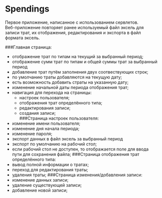 # Spendings
Первое приложение, написанное с использованием сервлетов.    
Веб-приложение повторяет ранее используемый файл эксель для записи трат, их отображения, редактирования и экспорта в файл формата эксель.  

###Главная страница:
- отображение трат по типам на текущий за выбранный период;
- отображение сумм трат по типам и общей суммы трат за выбранный период
- добавление трат путём заполнения двух соотвествующих строк;
- по умолчанию траты добавляются на текущую дату;
- есть возможность добавить страты на указанную дату;
- изменение начальной даты периода отображения трат;
- навигация для перехода на страницы:
    - настроек пользователя;
    - отображения трат определённого типа;
    - редактирования записи;
    - создания записи;    
###Страница настроек пользователя:
- изменение имени пользователя;
- изменение дня начала периода;
- изменение пароля;
- экспорт данных в файл эксель за выбранный период
- экспорт по умолчанию на рабочий стол;
- если рабочий стол не доступен, то отображается поле для ввода пути для сохранения файла;
###Страница отображения трат определённого типа:
- вывод полной информации о тратах;
- переход для редактирования траты;
- удаления траты;
###Страница изменения/добавления записи:
- изменение данных записи;
- удаление существующей записи;
- добавление новой записи;